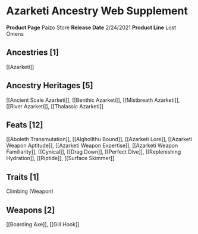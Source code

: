 ﻿---
id: '76'
name: Azarketi Ancestry Web Supplement
rarity: Common
source: null
trait: null
type: Source

---
# Azarketi Ancestry Web Supplement

**Product Page** Paizo Store
**Release Date** 2/24/2021
**Product Line** Lost Omens

## Ancestries [1]

[[Azarketi]]

## Ancestry Heritages [5]

[[Ancient Scale Azarketi]], [[Benthic Azarketi]], [[Mistbreath Azarketi]], [[River Azarketi]], [[Thalassic Azarketi]]

## Feats [12]

[[Aboleth Transmutation]], [[Alghollthu Bound]], [[Azarketi Lore]], [[Azarketi Weapon Aptitude]], [[Azarketi Weapon Expertise]], [[Azarketi Weapon Familiarity]], [[Cynical]], [[Drag Down]], [[Perfect Dive]], [[Replenishing Hydration]], [[Riptide]], [[Surface Skimmer]]

## Traits [1]

Climbing (Weapon)

## Weapons [2]

[[Boarding Axe]], [[Gill Hook]]